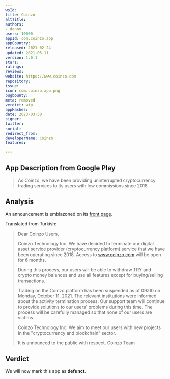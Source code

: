```yaml
---
wsId: 
title: Coinzo
altTitle: 
authors:
- danny
users: 10000
appId: com.coinzo.app
appCountry: 
released: 2021-02-24
updated: 2021-05-11
version: 1.0.1
stars: 
ratings: 
reviews: 
website: https://www.coinzo.com
repository: 
issue: 
icon: com.coinzo.app.png
bugbounty: 
meta: removed
verdict: wip
appHashes: 
date: 2023-03-30
signer: 
twitter: 
social: 
redirect_from: 
developerName: Coinzo
features: 

---
```


## App Description from Google Play 

> As Coinzo, we have been providing uninterrupted cryptocurrency trading services to its users with low commissions since 2018.

## Analysis 

An announcement is emblazoned on its [front page](https://twitter.com/BitcoinWalletz/status/1641368754042068992).

Translated from Turkish: 

> Dear Coinzo Users,
>
> Coinzo Technology Inc. We have decided to terminate our digital asset service provider (cryptocurrency platform) service that we have been operating since 2018. Access to www.coinzo.com will be open for 6 months.
>
> During this process, our users will be able to withdraw TRY and crypto money balances and use all features except for buying/selling transactions.
>
> Trading on the Coinzo platform has been suspended as of 09:00 on Monday, October 11, 2021. The relevant institutions were informed about the activity termination process. Our support team will continue to provide solutions to our users' problems during this time. The process will be carefully managed so that none of our users are victims.
>
> Coinzo Technology Inc. We aim to meet our users with new projects in the "cryptocurrency and blockchain" sector.
>
> It is announced to the public with respect.
> Coinzo Team

## Verdict 

We will now mark this app as **defunct**.
